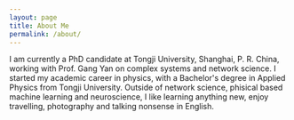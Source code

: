 ```yaml
---
layout: page
title: About Me
permalink: /about/
---
```

I am currently a PhD candidate at Tongji University, Shanghai, P. R. China, working with Prof. Gang Yan on complex systems and network science. I started my academic career in physics, with a Bachelor's degree in Applied Physics from Tongji University. Outside of network science, phisical based machine learning and neuroscience, I like learning anything new, enjoy travelling, photography and talking nonsense in English.
<br>
<br>
